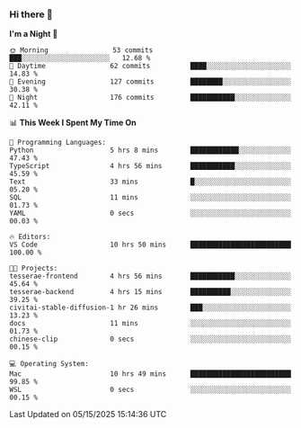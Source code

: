 ### Hi there 👋

<!--
**ALiersEL/ALiersEL** is a ✨ _special_ ✨ repository because its `README.md` (this file) appears on your GitHub profile.

Here are some ideas to get you started:

- 🔭 I’m currently working on ...
- 🌱 I’m currently learning ...
- 👯 I’m looking to collaborate on ...
- 🤔 I’m looking for help with ...
- 💬 Ask me about ...
- 📫 How to reach me: ...
- 😄 Pronouns: ...
- ⚡ Fun fact: ...
-->

<!--START_SECTION:waka-->
**I'm a Night 🦉** 

```text
🌞 Morning                53 commits          ███░░░░░░░░░░░░░░░░░░░░░░   12.68 % 
🌆 Daytime                62 commits          ████░░░░░░░░░░░░░░░░░░░░░   14.83 % 
🌃 Evening                127 commits         ████████░░░░░░░░░░░░░░░░░   30.38 % 
🌙 Night                  176 commits         ███████████░░░░░░░░░░░░░░   42.11 % 
```


📊 **This Week I Spent My Time On** 

```text
💬 Programming Languages: 
Python                   5 hrs 8 mins        ████████████░░░░░░░░░░░░░   47.43 % 
TypeScript               4 hrs 56 mins       ███████████░░░░░░░░░░░░░░   45.59 % 
Text                     33 mins             █░░░░░░░░░░░░░░░░░░░░░░░░   05.20 % 
SQL                      11 mins             ░░░░░░░░░░░░░░░░░░░░░░░░░   01.73 % 
YAML                     0 secs              ░░░░░░░░░░░░░░░░░░░░░░░░░   00.03 % 

🔥 Editors: 
VS Code                  10 hrs 50 mins      █████████████████████████   100.00 % 

🐱‍💻 Projects: 
tesserae-frontend        4 hrs 56 mins       ███████████░░░░░░░░░░░░░░   45.64 % 
tesserae-backend         4 hrs 15 mins       ██████████░░░░░░░░░░░░░░░   39.25 % 
civitai-stable-diffusion-1 hr 26 mins        ███░░░░░░░░░░░░░░░░░░░░░░   13.23 % 
docs                     11 mins             ░░░░░░░░░░░░░░░░░░░░░░░░░   01.73 % 
chinese-clip             0 secs              ░░░░░░░░░░░░░░░░░░░░░░░░░   00.15 % 

💻 Operating System: 
Mac                      10 hrs 49 mins      █████████████████████████   99.85 % 
WSL                      0 secs              ░░░░░░░░░░░░░░░░░░░░░░░░░   00.15 % 
```


 Last Updated on 05/15/2025 15:14:36 UTC
<!--END_SECTION:waka-->
